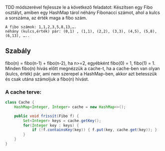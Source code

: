 TDD módszerével fejlessze le a következő feladatot:
Készítsen egy Fibo osztályt,
amiben egy HashMap tárol néhány Fibonacci számot,
ahol a kulcs a sorszáma,
az érték maga a fibo szám.

    A fibo számok: 1,1,2,3,5,8,13,….
    néhány (kulcs,érték) pár: (0,1) , (1,1), (2,2), (3,3), (4,5), (5,8), (6,13), …..

## Szabály
fibo(n) = fibo(n-1) + fibo(n-2),
ha n>=2,
egyébként fibo(0) = 1, fibo(1) = 1.
Minden fibo(n) hívás előtt megnézzük a cache-t,
ha a cache-ben van olyan (kulcs, érték) pár,
ami nem szerepel a HashMap-ben,
akkor azt betesszük és csak utána számoljuk a fibo(n) hívást.

### A cache terve:
```java
class Cache {
    HashMap<Integer, Integer> cache = new HashMap<>();

    public void frissít(Fibo f) {
        Set<Integer> keys = cache.getKey();
	    for(Integer key : keys) {
            if (!f.containsKey(key)) { f.put(key, cache.get(key)); }
        }
    }
}
```
